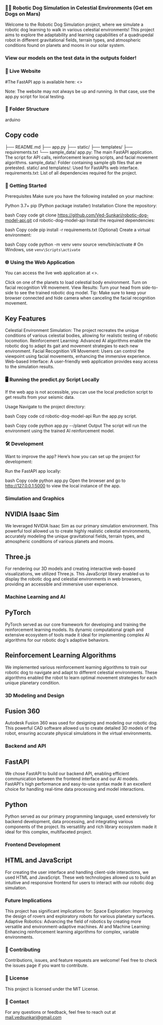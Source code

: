 ### 🤖🐶 Robotic Dog Simulation in Celestial Environments (Get em Dogs on Mars)

Welcome to the Robotic Dog Simulation project, where we simulate a robotic dog learning to walk in various celestial environments! This project aims to explore the adaptability and learning capabilities of a quadrupedal robot in different gravitational fields, terrain types, and atmospheric conditions found on planets and moons in our solar system.

### View our models on the test data in the outputs folder!

### 🔗 Live Website
#The FastAPI app is available here: <>

Note: The website may not always be up and running. In that case, use the app.py script for local testing.

### 📂 Folder Structure
arduino
## Copy code
├── README.md
├── app.py
├── static/
├── templates/
├── requirements.txt
└── sample_data/
app.py: The main FastAPI application. The script for API calls, reinforcement learning scripts, and facial movement algorithms.
sample_data/: Folder containing sample glb files that are pretested.
static/ and templates/: Used for FastAPIs web interface.
requirements.txt: List of all dependencies required for the project.
### 🚀 Getting Started
Prerequisites
Make sure you have the following installed on your machine:

Python 3.7+
pip (Python package installer)
Installation
Clone the repository:

bash
Copy code
git clone https://github.com/Ved-Sunkari/robotic-dog-model-api.git
cd robotic-dog-model-api
Install the required dependencies:

bash
Copy code
pip install -r requirements.txt
(Optional) Create a virtual environment:

bash
Copy code
python -m venv venv
source venv/bin/activate   # On Windows, use `venv\Scripts\activate`

### 🌐 Using the Web Application
You can access the live web application at <>.

Click on one of the planets to load celestial body environment.
Turn on facial recognition VR movement.
View Results: Turn your head from side-to-side to see the trained robotic dog model.
Tip: Make sure to keep your browser connected and hide camera when canceling the facial recognition movement. 

## Key Features
Celestial Environment Simulation: The project recreates the unique conditions of various celestial bodies, allowing for realistic testing of robotic locomotion.
Reinforcement Learning: Advanced AI algorithms enable the robotic dog to adapt its gait and movement strategies to each new environment.
Facial Recognition VR Movement: Users can control the viewpoint using facial movements, enhancing the immersive experience.
Web-based Interface: A user-friendly web application provides easy access to the simulation results.

### 🖥️ Running the predict.py Script Locally
If the web app is not accessible, you can use the local prediction script to get results from your seismic data.

Usage
Navigate to the project directory:

bash
Copy code
cd robotic-dog-model-api
Run the app.py script.

bash
Copy code
python app.py --/planet
Output
The script will run the environment using the trained AI reinforcement model.

### 🛠️ Development
Want to improve the app? Here’s how you can set up the project for development:

Run the FastAPI app locally:

bash
Copy code
python app.py
Open the browser and go to http://127.0.0.1:5000 to view the local instance of the app.


### Simulation and Graphics

## NVIDIA Isaac Sim
We leveraged NVIDIA Isaac Sim as our primary simulation environment. This powerful tool allowed us to create highly realistic celestial environments, accurately modeling the unique gravitational fields, terrain types, and atmospheric conditions of various planets and moons.

## Three.js
For rendering our 3D models and creating interactive web-based visualizations, we utilized Three.js. This JavaScript library enabled us to display the robotic dog and celestial environments in web browsers, providing an accessible and immersive user experience.

### Machine Learning and AI

## PyTorch
PyTorch served as our core framework for developing and training the reinforcement learning models. Its dynamic computational graph and extensive ecosystem of tools made it ideal for implementing complex AI algorithms for our robotic dog's adaptive behaviors.

## Reinforcement Learning Algorithms
We implemented various reinforcement learning algorithms to train our robotic dog to navigate and adapt to different celestial environments. These algorithms enabled the robot to learn optimal movement strategies for each unique planetary condition.

### 3D Modeling and Design

## Fusion 360
Autodesk Fusion 360 was used for designing and modeling our robotic dog. This powerful CAD software allowed us to create detailed 3D models of the robot, ensuring accurate physical simulations in the virtual environments.

### Backend and API

## FastAPI
We chose FastAPI to build our backend API, enabling efficient communication between the frontend interface and our AI models. FastAPI's high performance and easy-to-use syntax made it an excellent choice for handling real-time data processing and model interactions.

## Python
Python served as our primary programming language, used extensively for backend development, data processing, and integrating various components of the project. Its versatility and rich library ecosystem made it ideal for this complex, multifaceted project.

### Frontend Development

## HTML and JavaScript
For creating the user interface and handling client-side interactions, we used HTML and JavaScript. These web technologies allowed us to build an intuitive and responsive frontend for users to interact with our robotic dog simulation.

### Future Implications
This project has significant implications for:
Space Exploration: Improving the design of rovers and exploratory robots for various planetary surfaces.
Adaptive Robotics: Advancing the field of robotics by creating more versatile and environment-adaptive machines.
AI and Machine Learning: Enhancing reinforcement learning algorithms for complex, variable environments.

### 🤝 Contributing
Contributions, issues, and feature requests are welcome! Feel free to check the issues page if you want to contribute.

### 📝 License
This project is licensed under the MIT License.

### 📧 Contact
For any questions or feedback, feel free to reach out at mail.vedsunkari@gmail.com

